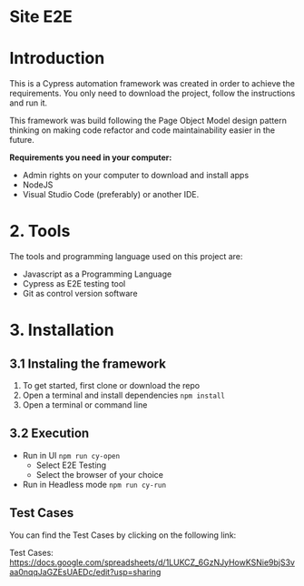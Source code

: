 # Site E2E

# Introduction

This is a Cypress automation framework was created in order to achieve the requirements.
You only need to download the project, follow the instructions and run it.

This framework was build following the Page Object Model design pattern thinking on making code refactor and code maintainability easier in the future.

**Requirements you need in your computer:**

- Admin rights on your computer to download and install apps
- NodeJS
- Visual Studio Code (preferably) or another IDE.

# 2. Tools

The tools and programming language used on this project are:

- Javascript as a Programming Language
- Cypress as E2E testing tool
- Git as control version software

# 3. Installation

## 3.1 Instaling the framework

1. To get started, first clone or download the repo
2. Open a terminal and install dependencies `npm install`
3. Open a terminal or command line

## 3.2 Execution

* Run in UI `npm run cy-open`
  * Select E2E Testing
  * Select the browser of your choice
* Run in Headless mode `npm run cy-run`


## Test Cases 

You can find the Test Cases by clicking on the following link:

Test Cases: https://docs.google.com/spreadsheets/d/1LUKCZ_6GzNJyHowKSNie9bjS3vaa0nqqJaGZEsUAEDc/edit?usp=sharing
